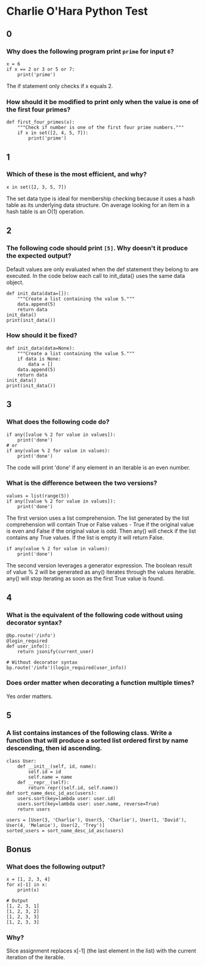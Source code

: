 # Charlie O'Hara Python Test


## 0
### Why does the following program print `prime` for input `6`? 
```
x = 6
if x == 2 or 3 or 5 or 7:
	print('prime')
```
The if statement only checks if x equals 2.

### How should it be modified to print only when the value is one of the first four primes?
```
def first_four_primes(x):
	"""Check if number is one of the first four prime numbers."""
	if x in set([2, 4, 5, 7]):
		print('prime')
```


## 1

### Which of these is the most efficient, and why?
```
x in set([2, 3, 5, 7])
```

The set data type is ideal for membership checking because it uses a hash table as its underlying data structure.  On average looking for an item in a hash table is an O(1) operation.


## 2

### The following code should print `[5]`. Why doesn't it produce the expected output? 

Default values are only evaluated when the def statement they belong to are executed.  In the code below each call to init_data() uses the same data object.
```
def init_data(data=[]):
	"""Create a list containing the value 5."""
	data.append(5)
	return data
init_data()
print(init_data())
```

### How should it be fixed?
```
def init_data(data=None):
	"""Create a list containing the value 5."""
	if data is None:
		data = []
	data.append(5)
	return data
init_data()
print(init_data())
```


## 3

### What does the following code do?
```
if any([value % 2 for value in values]):
	print('done')
# or
if any(value % 2 for value in values):
	print('done')
```
The code will print 'done' if any element in an iterable is an even number.

### What is the difference between the two versions?
```
values = list(range(5))
if any([value % 2 for value in values]):
	print('done')
```
The first version uses a list comprehension.  The list generated by the list comprehension will contain True or False values - True if the original value is even and False if the original value is odd. Then any() will check if the list contains any True values. If the list is empty it will return False.

```
if any(value % 2 for value in values):
	print('done')
```
The second version leverages a generator expression.  The boolean result of value % 2 will be generated as any() iterates through the values iterable.  any() will stop iterating as soon as the first True value is found.


## 4

### What is the equivalent of the following code without using decorator syntax?
```
@bp.route('/info')
@login_required
def user_info():
	return jsonify(current_user)

# Without decorator syntax
bp.route('/info')(login_required(user_info))
```

### Does order matter when decorating a function multiple times?
Yes order matters.


## 5

### A list contains instances of the following class.  Write a function that will produce a sorted list ordered first by name descending, then id ascending.
```
class User:
	def __init__(self, id, name):
		self.id = id
		self.name = name
	def __repr__(self):
		return repr((self.id, self.name))
def sort_name_desc_id_asc(users):
	users.sort(key=lambda user: user.id)
	users.sort(key=lambda user: user.name, reverse=True)
	return users

users = [User(3, 'Charlie'), User(5, 'Charlie'), User(1, 'David'), User(4, 'Melanie'), User(2, 'Trey')]
sorted_users = sort_name_desc_id_asc(users)
```


## Bonus
### What does the following output?
```
x = [1, 2, 3, 4]
for x[-1] in x:
	print(x)
    
# Output
[1, 2, 3, 1]
[1, 2, 3, 2]
[1, 2, 3, 3]
[1, 2, 3, 3]
```

### Why? 
Slice assignment replaces x[-1] (the last element in the list) with the current iteration of the iterable.
